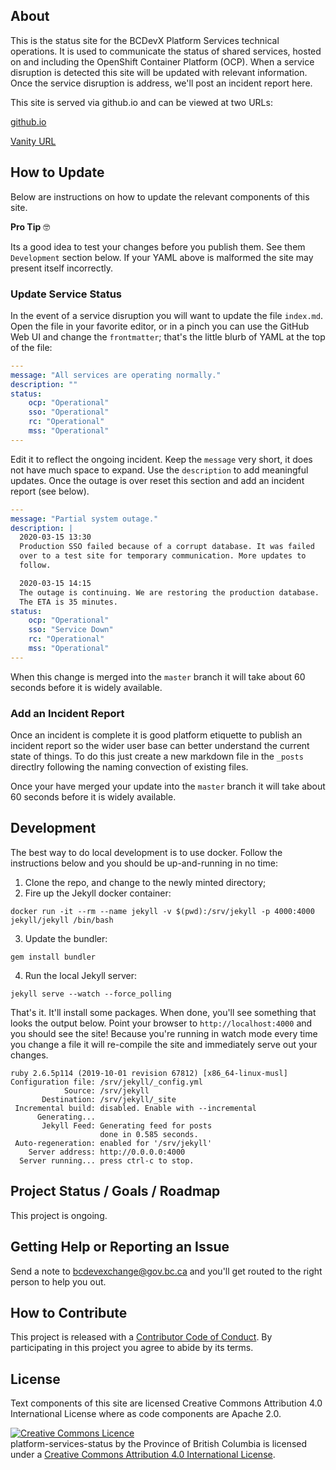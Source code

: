 
## About

This is the status site for the BCDevX Platform Services technical operations. It is used to communicate the status of shared services, hosted on and including the OpenShift Container Platform (OCP). When a service disruption is detected this site will be updated with relevant information. Once the service disruption is address, we'll post an incident report here.

This site is served via github.io and can be viewed at two URLs:

[github.io](https://bcgov.github.io/platform-services-status)

[Vanity URL](https://status.developer.gov.bc.ca/)

## How to Update

Below are instructions on how to update the relevant components of this site.

**Pro Tip** 🤓

Its a good idea to test your changes before you publish them. See them `Development` section below. If your YAML above is malformed the site may present itself incorrectly.

### Update Service Status

In the event of a service disruption you will want to update the file `index.md`. Open the file in your favorite editor, or in a pinch you can use the GitHub Web UI and change the `frontmatter`; that's the little blurb of YAML at the top of the file:

```yaml
---
message: "All services are operating normally."
description: ""
status:
    ocp: "Operational"
    sso: "Operational"
    rc: "Operational"
    mss: "Operational"
---
```

Edit it to reflect the ongoing incident. Keep the `message` very short, it does not have much space to expand. Use the `description` to add meaningful updates. Once the outage is over reset this section and add an incident report (see below).

```yaml
---
message: "Partial system outage."
description: |
  2020-03-15 13:30
  Production SSO failed because of a corrupt database. It was failed
  over to a test site for temporary communication. More updates to
  follow.

  2020-03-15 14:15
  The outage is continuing. We are restoring the production database.
  The ETA is 35 minutes.
status:
    ocp: "Operational"
    sso: "Service Down"
    rc: "Operational"
    mss: "Operational"
---
```

When this change is merged into the `master` branch it will take about 60 seconds before it is widely available. 

### Add an Incident Report

Once an incident is complete it is good platform etiquette to publish an incident report so the wider user base can better understand the current state of things. To do this just create a new markdown file in the `_posts` directlry following the naming convection of existing files.

Once your have merged your update into the `master` branch it will take about 60 seconds before it is widely available.

## Development

The best way to do local development is to use docker. Follow the instructions below and you should be up-and-running in no time:

1. Clone the repo, and change to the newly minted directory;
2. Fire up the Jekyll docker container:

```console
docker run -it --rm --name jekyll -v $(pwd):/srv/jekyll -p 4000:4000 jekyll/jekyll /bin/bash
```
3. Update the bundler:

```console
gem install bundler
```
4. Run the local Jekyll server:

```console
jekyll serve --watch --force_polling
```

That's it. It'll install some packages. When done, you'll see something that looks the output below. Point your browser to `http://localhost:4000` and you should see the site! Because you're running in watch mode every time you change a file it will re-compile the site and immediately serve out your changes.

```console
ruby 2.6.5p114 (2019-10-01 revision 67812) [x86_64-linux-musl]
Configuration file: /srv/jekyll/_config.yml
            Source: /srv/jekyll
       Destination: /srv/jekyll/_site
 Incremental build: disabled. Enable with --incremental
      Generating... 
       Jekyll Feed: Generating feed for posts
                    done in 0.585 seconds.
 Auto-regeneration: enabled for '/srv/jekyll'
    Server address: http://0.0.0.0:4000
  Server running... press ctrl-c to stop.
  ```

## Project Status / Goals / Roadmap

This project is ongoing.

## Getting Help or Reporting an Issue

Send a note to bcdevexchange@gov.bc.ca and you'll get routed to the right person to help you out.

## How to Contribute

This project is released with a [Contributor Code of Conduct](CODE_OF_CONDUCT.md). By participating in this project you agree to abide by its terms.

## License

Text components of this site are licensed Creative Commons Attribution 4.0 International License where as code components are Apache 2.0.

<a rel="license" href="http://creativecommons.org/licenses/by/4.0/"><img alt="Creative Commons Licence" style="border-width:0" src="https://i.creativecommons.org/l/by/4.0/80x15.png" /></a><br /><span xmlns:dct="http://purl.org/dc/terms/" property="dct:title">platform-services-status</span> by <span xmlns:cc="http://creativecommons.org/ns#" property="cc:attributionName">the Province of British Columbia</span> is licensed under a <a rel="license" href="http://creativecommons.org/licenses/by/4.0/">Creative Commons Attribution 4.0 International License</a>.
